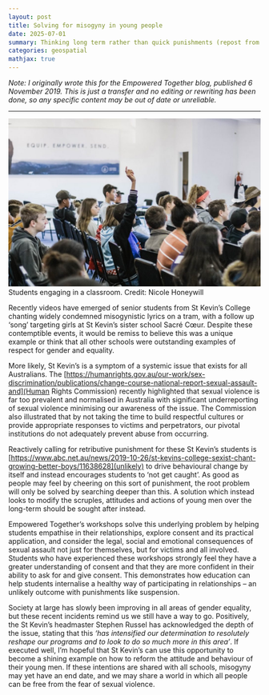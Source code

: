 ```yaml
---
layout: post
title: Solving for misogyny in young people
date: 2025-07-01
summary: Thinking long term rather than quick punishments (repost from 2019)
categories: geospatial
mathjax: true
---
```


_Note: I originally wrote this for the Empowered Together blog, published 6 November 2019. This is just a transfer and no editing or rewriting has been done, so any specific content may be out of date or unreliable._

---

![A room full of about twenty teenage students with one in the centre raising their hand](/images/posts/2025-07-01-misogyny-youth/School_and_students_Nicole_Honeywill.jpg)
Students engaging in a classroom. Credit: Nicole Honeywill

Recently videos have emerged of senior students from St Kevin’s College chanting widely condemned misogynistic lyrics on a tram, with a follow up ‘song’ targeting girls at St Kevin’s sister school  Sacré Cœur. Despite these contemptible events, it would be remiss to believe this was a unique example or think that all other schools were outstanding examples of respect for gender and equality.

More likely, St Kevin’s is a symptom of a systemic issue that exists for all Australians. The [https://humanrights.gov.au/our-work/sex-discrimination/publications/change-course-national-report-sexual-assault-and](Human Rights Commission) recently highlighted that sexual violence is far too prevalent and normalised in Australia with significant underreporting of sexual violence minimising our awareness of the issue. The Commission also illustrated that by not taking the time to build respectful cultures or provide appropriate responses to victims and perpetrators, our pivotal institutions do not adequately prevent abuse from occurring.

Reactively calling for retributive punishment for these St Kevin’s students is [https://www.abc.net.au/news/2019-10-26/st-kevins-college-sexist-chant-growing-better-boys/11638628](unlikely) to drive behavioural change by itself and instead encourages students to ‘not get caught’. As good as people may feel by cheering on this sort of punishment, the root problem will only be solved by searching deeper than this. A solution which instead looks to modify the scruples, attitudes and actions of young men over the long-term should be sought after instead.

Empowered Together’s workshops solve this underlying problem by helping students empathise in their relationships, explore consent and its practical application, and consider the legal, social and emotional consequences of sexual assault not just for themselves, but for victims and all involved. Students who have experienced these workshops strongly feel they have a greater understanding of consent and that they are more confident in their ability to ask for and give consent. This demonstrates how education can help students internalise a healthy way of participating in relationships – an unlikely outcome with punishments like suspension.

Society at large has slowly been improving in all areas of gender equality, but these recent incidents remind us we still have a way to go. Positively, the St Kevin’s headmaster Stephen Russel has acknowledged the depth of the issue, stating that this _‘has intensified our determination to resolutely reshape our programs and to look to do so much more in this area’_. If executed well, I’m hopeful that St Kevin’s can use this opportunity to become a shining example on how to reform the attitude and behaviour of their young men. If these intentions are shared with all schools, misogyny may yet have an end date, and we may share a world in which all people can be free from the fear of sexual violence.